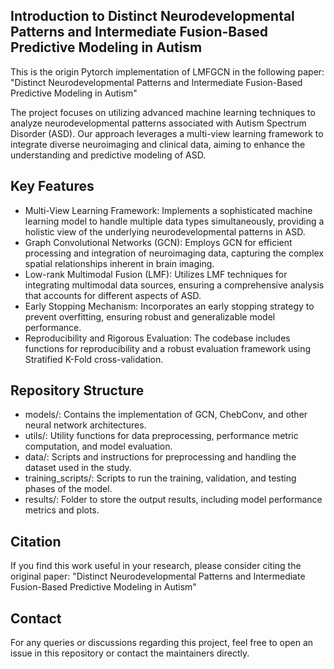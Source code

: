## Introduction to Distinct Neurodevelopmental Patterns and Intermediate Fusion-Based Predictive Modeling in Autism

This is the origin Pytorch implementation of LMFGCN in the following paper:
"Distinct Neurodevelopmental Patterns and Intermediate Fusion-Based Predictive Modeling in Autism"

The project focuses on utilizing advanced machine learning techniques to analyze neurodevelopmental patterns associated with Autism Spectrum Disorder (ASD). Our approach leverages a multi-view learning framework to integrate diverse neuroimaging and clinical data, aiming to enhance the understanding and predictive modeling of ASD.

## Key Features
- Multi-View Learning Framework: Implements a sophisticated machine learning model to handle multiple data types simultaneously, providing a holistic view of the underlying neurodevelopmental patterns in ASD.
- Graph Convolutional Networks (GCN): Employs GCN for efficient processing and integration of neuroimaging data, capturing the complex spatial relationships inherent in brain imaging.
- Low-rank Multimodal Fusion (LMF): Utilizes LMF techniques for integrating multimodal data sources, ensuring a comprehensive analysis that accounts for different aspects of ASD.
- Early Stopping Mechanism: Incorporates an early stopping strategy to prevent overfitting, ensuring robust and generalizable model performance.
- Reproducibility and Rigorous Evaluation: The codebase includes functions for reproducibility and a robust evaluation framework using Stratified K-Fold cross-validation.

## Repository Structure
- models/: Contains the implementation of GCN, ChebConv, and other neural network architectures.
- utils/: Utility functions for data preprocessing, performance metric computation, and model evaluation.
- data/: Scripts and instructions for preprocessing and handling the dataset used in the study.
- training_scripts/: Scripts to run the training, validation, and testing phases of the model.
- results/: Folder to store the output results, including model performance metrics and plots.

## Citation
If you find this work useful in your research, please consider citing the original paper:
"Distinct Neurodevelopmental Patterns and Intermediate Fusion-Based Predictive Modeling in Autism"

## Contact
For any queries or discussions regarding this project, feel free to open an issue in this repository or contact the maintainers directly.
